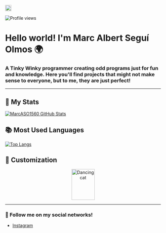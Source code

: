 <a href="https://instagram.com/maraka.exe" target="blank"><img align="center" src="https://cdn-icons-png.flaticon.com/512/174/174855.png" alt="maraka.exe" height="20" width="20" /></a>

![Profile views](https://komarev.com/ghpvc/?username=MarcASO1560&label=Profile%20views&color=0e75b6&style=flat)

# Hello world! I'm Marc Albert Seguí Olmos 🌍

### A Tinky Winky programmer creating odd programs just for fun and knowledge. Here you'll find projects that might not make sense to everyone, but to me, they are just perfect!

---

## 🚀 My Stats

[![MarcASO1560 GitHub Stats](https://github-readme-stats.vercel.app/api?username=MarcASO1560&show_icons=true&theme=radical)](https://github.com/MarcASO1560/github-readme-stats)

## 📚 Most Used Languages

[![Top Langs](https://github-readme-stats.vercel.app/api/top-langs/?username=MarcASO1560&layout=compact&theme=radical)](https://github.com/MarcASO1560/github-readme-stats)

## 🎨 Customization

<p align="center">
  <img src="https://acegif.com/wp-content/uploads/gifs/dancing-cat-18.gif" alt="Dancing cat" width="75" height="100"/>
</p>

---

### 📢 Follow me on my social networks!

- [Instagram](https://instagram.com/maraka.exe)

